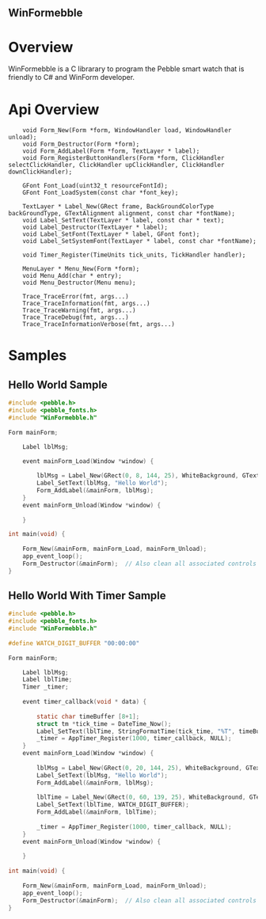 WinFormebble
------------

# Overview

WinFormebble is a C librarary to program the Pebble smart watch
that is friendly to C# and WinForm developer.

# Api Overview

		void Form_New(Form *form, WindowHandler load, WindowHandler unload);
		void Form_Destructor(Form *form);
		void Form_AddLabel(Form *form, TextLayer * label);
		void Form_RegisterButtonHandlers(Form *form, ClickHandler selectClickHandler, ClickHandler upClickHandler, ClickHandler downClickHandler);

		GFont Font_Load(uint32_t resourceFontId);
		GFont Font_LoadSystem(const char *font_key);

		TextLayer * Label_New(GRect frame, BackGroundColorType backGroundType, GTextAlignment alignment, const char *fontName);
		void Label_SetText(TextLayer * label, const char * text);
		void Label_Destructor(TextLayer * label);
		void Label_SetFont(TextLayer * label, GFont font);
		void Label_SetSystemFont(TextLayer * label, const char *fontName);

		void Timer_Register(TimeUnits tick_units, TickHandler handler);

		MenuLayer * Menu_New(Form *form);
		void Menu_Add(char * entry);
		void Menu_Destructor(Menu menu);

		Trace_TraceError(fmt, args...) 
		Trace_TraceInformation(fmt, args...)
		Trace_TraceWarning(fmt, args...)
		Trace_TraceDebug(fmt, args...)
		Trace_TraceInformationVerbose(fmt, args...)


# Samples

## Hello World Sample
```C
#include <pebble.h>
#include <pebble_fonts.h>
#include "WinFormebble.h"
    
Form mainForm;

    Label lblMsg;

    event mainForm_Load(Window *window) {
        
        lblMsg = Label_New(GRect(0, 8, 144, 25), WhiteBackground, GTextAlignmentCenter, FONT_KEY_ROBOTO_CONDENSED_21);
        Label_SetText(lblMsg, "Hello World");
        Form_AddLabel(&mainForm, lblMsg);
    }
    event mainForm_Unload(Window *window) {
       
    }

int main(void) { 
    
    Form_New(&mainForm, mainForm_Load, mainForm_Unload);
    app_event_loop();
    Form_Destructor(&mainForm);  // Also clean all associated controls
}
```


## Hello World With Timer Sample
```C
#include <pebble.h>
#include <pebble_fonts.h>
#include "WinFormebble.h"
    
#define WATCH_DIGIT_BUFFER "00:00:00"    
    
Form mainForm;

    Label lblMsg;
    Label lblTime;
    Timer _timer;
    
    event timer_callback(void * data) {
        
        static char timeBuffer [8+1];
        struct tm *tick_time = DateTime_Now();
        Label_SetText(lblTime, StringFormatTime(tick_time, "%T", timeBuffer));
        _timer = AppTimer_Register(1000, timer_callback, NULL);
    }
    event mainForm_Load(Window *window) {
        
        lblMsg = Label_New(GRect(0, 20, 144, 25), WhiteBackground, GTextAlignmentCenter, FONT_KEY_ROBOTO_CONDENSED_21);
        Label_SetText(lblMsg, "Hello World");
        Form_AddLabel(&mainForm, lblMsg);
               
        lblTime = Label_New(GRect(0, 60, 139, 25), WhiteBackground, GTextAlignmentCenter, FONT_KEY_ROBOTO_CONDENSED_21);
        Label_SetText(lblTime, WATCH_DIGIT_BUFFER);
        Form_AddLabel(&mainForm, lblTime);
        
        _timer = AppTimer_Register(1000, timer_callback, NULL);
    }
    event mainForm_Unload(Window *window) {
        
    }
  
int main(void) { 
    
    Form_New(&mainForm, mainForm_Load, mainForm_Unload);
    app_event_loop();
    Form_Destructor(&mainForm);  // Also clean all associated controls
}

```